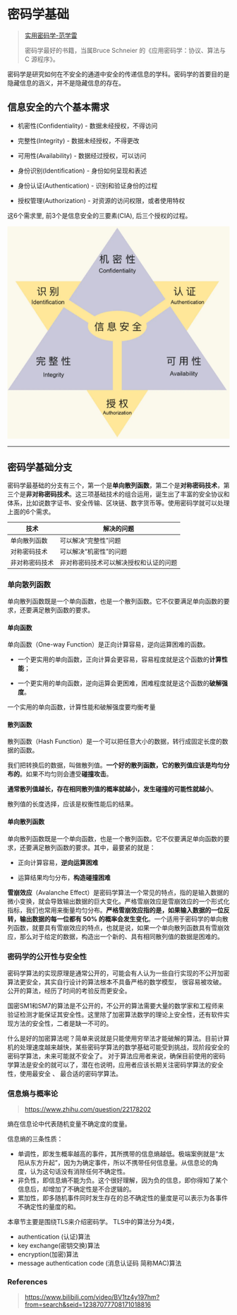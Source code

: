 # 密码学基础

> [实用密码学-范学雷](https://time.geekbang.org/column/intro/100064801)
> 
> 密码学最好的书籍，当属Bruce Schneier 的《应用密码学：协议、算法与 C 源程序》。

密码学是研究如何在不安全的通道中安全的传递信息的学科。密码学的首要目的是隐藏信息的涵义，并不是隐藏信息的存在。



## 信息安全的六个基本需求

- 机密性(Confidentiality) - 数据未经授权，不得访问

- 完整性(Integrity) - 数据未经授权，不得更改

- 可用性(Availability) - 数据经过授权，可以访问

- 身份识别(Identification) - 身份如何呈现和表述

- 身份认证(Authentication) - 识别和验证身份的过程

- 授权管理(Authorization) - 对资源的访问权限，或者使用特权

这6个需求里, 前3个是信息安全的三要素(CIA), 后三个授权的过程。

![安全六要素](images/security.png)

---

## 密码学基础分支

密码学最基础的分支有三个，第一个是**单向散列函数**，第二个是**对称密码技术**，第三个是**非对称密码技术**。这三项基础技术的组合运用，诞生出了丰富的安全协议和体系，比如说数字证书、安全传输、区块链、数字货币等。使用密码学就可以处理上面的6个需求。

| 技术      | 解决的问题               |
| ------- | ------------------- |
| 单向散列函数  | 可以解决“完整性”问题         |
| 对称密码技术  | 可以解决“机密性”的问题        |
| 非对称密码技术 | 非对称密码技术可以解决授权和认证的问题 |

### 单向散列函数

单向散列函数既是一个单向函数，也是一个散列函数。它不仅要满足单向函数的要求，还要满足散列函数的要求。

#### 单向函数

单向函数（One-way Function）是正向计算容易，逆向运算困难的函数。

- 一个更实用的单向函数，正向计算会更容易，容易程度就是这个函数的**计算性能**；

- 一个更实用的单向函数，逆向运算会更困难，困难程度就是这个函数的**破解强度**。

一个实用的单向函数，计算性能和破解强度要均衡考量

#### 散列函数

散列函数（Hash Function）是一个可以把任意大小的数据，转行成固定长度的数据的函数。

我们把转换后的数据，叫做散列值。**一个好的散列函数，它的散列值应该是均匀分布的**。如果不均匀则会遭受**碰撞攻击**。

**通常散列值越长，存在相同散列值的概率就越小，发生碰撞的可能性就越小**。

散列值的长度选择，应该是权衡性能后的结果。

#### 单向散列函数

单向散列函数既是一个单向函数，也是一个散列函数。它不仅要满足单向函数的要求，还要满足散列函数的要求。其中，最要紧的就是：

- 正向计算容易，**逆向运算困难**

- 运算结果均匀分布，**构造碰撞困难**

**雪崩效应**（Avalanche Effect）是密码学算法一个常见的特点，指的是输入数据的微小变换，就会导致输出数据的巨大变化。严格雪崩效应是雪崩效应的一个形式化指标，我们也常用来衡量均匀分布。**严格雪崩效应指的是，如果输入数据的一位反转，输出数据的每一位都有 50% 的概率会发生变化**。一个适用于密码学的单向散列函数，就要具有雪崩效应的特点，也就是说，如果一个单向散列函数具有雪崩效应，那么对于给定的数据，构造出一个新的、具有相同散列值的数据是困难的。



### 密码学的公开性与安全性

密码学算法的实现原理是通常公开的，可能会有人认为一些自行实现的不公开加密算法更安全，其实自行设计的算法根本不具备严格的数学模型， 很容易被攻破。公开的算法，经历了时间的考验反而更安全。

国密SM1和SM7的算法是不公开的，不公开的算法需要大量的数学家和工程师来验证检测才能保证其安全性。这里除了加密算法数学的理论上安全性，还有软件实现方法的安全性，二者是缺一不可的。

什么是好的加密算法呢？简单来说就是只能使用穷举法才能破解的算法。目前计算机的处理速度越来越快，某些密码学算法的数学基础可能受到挑战，现阶段安全的密码学算法，未来可能就不安全了。 对于算法应用者来说，确保目前使用的密码学算法是安全的就可以了，潜在也说明，应用者应该长期关注密码学算法的安全性，使用最安全 、 最合适的密码学算法。





### 信息熵与概率论

> https://www.zhihu.com/question/22178202

熵在信息论中代表随机变量不确定度的度量。

信息熵的三条性质：

- 单调性，即发生概率越高的事件，其所携带的信息熵越低。极端案例就是“太阳从东方升起”，因为为确定事件，所以不携带任何信息量。从信息论的角度，认为这句话没有消除任何不确定性。
- 非负性，即信息熵不能为负。这个很好理解，因为负的信息，即你得知了某个信息后，却增加了不确定性是不合逻辑的。
- 累加性，即多随机事件同时发生存在的总不确定性的量度是可以表示为各事件不确定性的量度的和。

本章节主要是围绕TLS来介绍密码学。
TLS中的算法分为4类，

- authentication (认证)算法
- key exchange(密钥交换)算法
- encryption(加密)算法
- message authentication code (消息认证码 简称MAC)算法 

### References

> https://www.bilibili.com/video/BV1tz4y197hm?from=search&seid=12387077708171018816
